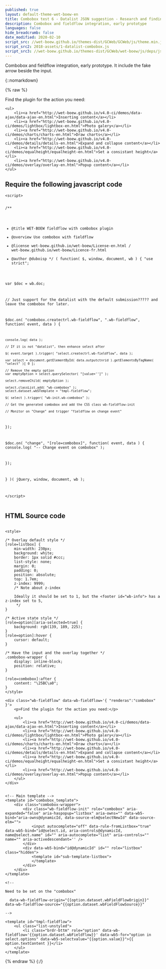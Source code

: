 ```yaml
---
published: true
layout: default-theme-wet-boew-en
title: Combobox test 6 - Datalist JSON suggestion - Research and finding
description: Combobox and fieldflow integration, early prototype
languages: false
hide_breadcrumb: false
date_modified: 2020-02-10
script_src: //wet-boew.github.io/themes-dist/GCWeb/GCWeb/js/theme.min.js
script_src2: 2018-assets/1-datalist-combobox.js
script_src3: //wet-boew.github.io/themes-dist/GCWeb/wet-boew/js/deps/jsonpointer.js
---
```


Combobox and fieldflow integration, early prototype. It include the fake arrow beside the input.

{::nomarkdown}

{% raw %}

<div class="wb-prettify all-pre linenums"></div>

<style>

/* Overlay default style */
[role=listbox] {
	min-width: 230px;
	background: white;
	border: 1px solid #ccc;
	list-style: none;
	margin: 0;
	padding: 0;
	position: absolute;
	top: 1.7em;
	z-index: 9999;
	/* Note about z-index

	Ideally it should be set to 1, but the <footer id="wb-info"> has a z-index set to 5,
	 */
}

/* Active state style */
[role=option][aria-selected=true] {
	background: rgb(139, 189, 225);
}
[role=option]:hover {
	cursor: default;
}

/* Have the input and the overlay together */
.combobox-wrapper {
    display: inline-block;
    position: relative;
}

[role=combobox]:after {
	content: "\25BC\a0";
}
</style>

<div class="wb-fieldflow" data-wb-fieldflow='{ "renderas":"combobox" }'>
	<p>Find the plugin for the action you need:</p>

	<ul>
		<li><a href="http://wet-boew.github.io/v4.0-ci/demos/data-ajax/data-ajax-en.html">Inserting content</a></li>
		<li><a href="http://wet-boew.github.io/v4.0-ci/demos/lightbox/lightbox-en.html">Photo galery</a></li>
		<li><a href="http://wet-boew.github.io/v4.0-ci/demos/charts/charts-en.html">Draw charts</a></li>
		<li><a href="http://wet-boew.github.io/v4.0-ci/demos/details/details-en.html">Expand and collapse content</a></li>
		<li><a href="http://wet-boew.github.io/v4.0-ci/demos/equalheight/equalheight-en.html">Set a consistant height</a></li>
		<li><a href="http://wet-boew.github.io/v4.0-ci/demos/overlay/overlay-en.html">Popup content</a></li>
	</ul>
</div>


<!-- Main template -->
<template id="combobox_template">
	<div class="combobox-wrapper">
		<div class="wb-fieldflow-init" role="combobox" aria-expanded="false" aria-haspopup="listbox" aria-owns="" data-wb5-bind="aria-owns@dynamicId, data-source-elm@selectNewId" data-source-elm="">
			<input autocomplete="off" data-rule-fromListbox="true" data-wb5-bind="id@select.id, aria-controls@dynamicId, name@select.name" id="" aria-autocomplete="list" aria-controls="" name="" aria-activedescendant='' />
		</div>
		<div data-wb5-bind="id@dynamicId" id="" role="listbox" class="hidden">
			<template id="sub-template-listbox">
			</template>
		</div>
	</div>
</template>

<!--

Need to be set on the "combobox"

  data-wb-fieldflow-origin="{{option.dataset.wbFieldFlowOrigin}}" data-wb-fieldflow-source="{{option.dataset.wbFieldFlowSource}}"

-->

<template id="tmpl-fieldflow">
	<ul class="list-unstyled">
		<li class="brdr-bttm" role="option" data-wb-fieldflow='{{option.dataset.wbFieldflow}}' data-wb5-for="option in select.options" data-wb5-selectvalue="{{option.value}}">{{ option.textContent }}</li>
	</ul>
</template>

<h2>Require the following javascript code</h2>
<pre><code>&lt;script&gt;


/**
 * @title WET-BOEW fieldflow with combobox plugin
 * @overview Use combobox with fieldflow
 * @license wet-boew.github.io/wet-boew/License-en.html / wet-boew.github.io/wet-boew/Licence-fr.html
 * @author @duboisp
 */
( function( $, window, document, wb ) {
"use strict";

var $doc = wb.doc;

// Just support for the datalist with the default submission????? and leave the combobox for later.


$doc.on( "combobox.createctrl.wb-fieldflow", ".wb-fieldflow", function( event, data ) {



	console.log( data );

	// If it is not "datalist", then enhance select after

	$( event.target ).trigger( "select.createctrl.wb-fieldflow", data );

	var select = document.getElementById( data.outputctnrid ).getElementsByTagName( "select" )[ 0 ];

	// Remove the empty option
	var emptyOption = select.querySelector( "[value='']" );

	select.removeChild( emptyOption );

	select.classList.add( "wb-combobox" );
	select.dataset.wb5Template = "tmpl-fieldflow";

	$( select ).trigger( "wb-init.wb-combobox" );

	// Get the generated combobox and add the CSS class wb-fieldflow-init

	// Monitor on "Change" and trigger "fieldflow on change event"


});

$doc.on( "change", "[role=combobox]", function( event, data ) {
	console.log( "-- Change event on combobox" );

});



} )( jQuery, window, document, wb );


&lt;/script&gt;
</code></pre>


<h2>HTML Source code</h2>

<pre><code>
&lt;style&gt;

/* Overlay default style */
[role=listbox] {
	min-width: 230px;
	background: white;
	border: 1px solid #ccc;
	list-style: none;
	margin: 0;
	padding: 0;
	position: absolute;
	top: 1.7em;
	z-index: 9999;
	/* Note about z-index

	Ideally it should be set to 1, but the &lt;footer id="wb-info"&gt; has a z-index set to 5,
	 */
}

/* Active state style */
[role=option][aria-selected=true] {
	background: rgb(139, 189, 225);
}
[role=option]:hover {
	cursor: default;
}

/* Have the input and the overlay together */
.combobox-wrapper {
    display: inline-block;
    position: relative;
}

[role=combobox]:after {
	content: "\25BC\a0";
}
&lt;/style&gt;

&lt;div class="wb-fieldflow" data-wb-fieldflow='{ "renderas":"combobox" }'&gt;
	&lt;p&gt;Find the plugin for the action you need:&lt;/p&gt;

	&lt;ul&gt;
		&lt;li&gt;&lt;a href="http://wet-boew.github.io/v4.0-ci/demos/data-ajax/data-ajax-en.html"&gt;Inserting content&lt;/a&gt;&lt;/li&gt;
		&lt;li&gt;&lt;a href="http://wet-boew.github.io/v4.0-ci/demos/lightbox/lightbox-en.html"&gt;Photo galery&lt;/a&gt;&lt;/li&gt;
		&lt;li&gt;&lt;a href="http://wet-boew.github.io/v4.0-ci/demos/charts/charts-en.html"&gt;Draw charts&lt;/a&gt;&lt;/li&gt;
		&lt;li&gt;&lt;a href="http://wet-boew.github.io/v4.0-ci/demos/details/details-en.html"&gt;Expand and collapse content&lt;/a&gt;&lt;/li&gt;
		&lt;li&gt;&lt;a href="http://wet-boew.github.io/v4.0-ci/demos/equalheight/equalheight-en.html"&gt;Set a consistant height&lt;/a&gt;&lt;/li&gt;
		&lt;li&gt;&lt;a href="http://wet-boew.github.io/v4.0-ci/demos/overlay/overlay-en.html"&gt;Popup content&lt;/a&gt;&lt;/li&gt;
	&lt;/ul&gt;
&lt;/div&gt;


&lt;!-- Main template --&gt;
&lt;template id="combobox_template"&gt;
	&lt;div class="combobox-wrapper"&gt;
		&lt;div class="wb-fieldflow-init" role="combobox" aria-expanded="false" aria-haspopup="listbox" aria-owns="" data-wb5-bind="aria-owns@dynamicId, data-source-elm@selectNewId" data-source-elm=""&gt;
			&lt;input autocomplete="off" data-rule-fromListbox="true" data-wb5-bind="id@select.id, aria-controls@dynamicId, name@select.name" id="" aria-autocomplete="list" aria-controls="" name="" aria-activedescendant='' /&gt;
		&lt;/div&gt;
		&lt;div data-wb5-bind="id@dynamicId" id="" role="listbox" class="hidden"&gt;
			&lt;template id="sub-template-listbox"&gt;
			&lt;/template&gt;
		&lt;/div&gt;
	&lt;/div&gt;
&lt;/template&gt;

&lt;!--

Need to be set on the "combobox"

  data-wb-fieldflow-origin="{{option.dataset.wbFieldFlowOrigin}}" data-wb-fieldflow-source="{{option.dataset.wbFieldFlowSource}}"

--&gt;

&lt;template id="tmpl-fieldflow"&gt;
	&lt;ul class="list-unstyled"&gt;
		&lt;li class="brdr-bttm" role="option" data-wb-fieldflow='{{option.dataset.wbFieldflow}}' data-wb5-for="option in select.options" data-wb5-selectvalue="{{option.value}}"&gt;{{ option.textContent }}&lt;/li&gt;
	&lt;/ul&gt;
&lt;/template&gt;</code></pre>

{% endraw %}
{:/}
